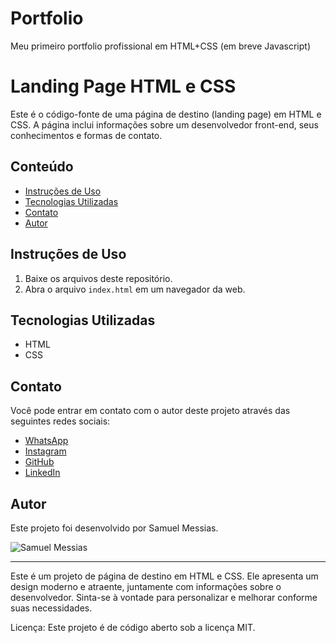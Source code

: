 # Portfolio
Meu primeiro portfolio profissional em HTML+CSS (em breve Javascript)
# Landing Page HTML e CSS

Este é o código-fonte de uma página de destino (landing page) em HTML e CSS. A página inclui informações sobre um desenvolvedor front-end, seus conhecimentos e formas de contato.

## Conteúdo

- [Instruções de Uso](#instruções-de-uso)
- [Tecnologias Utilizadas](#tecnologias-utilizadas)
- [Contato](#contato)
- [Autor](#autor)

## Instruções de Uso

1. Baixe os arquivos deste repositório.
2. Abra o arquivo `index.html` em um navegador da web.

## Tecnologias Utilizadas

- HTML
- CSS

## Contato

Você pode entrar em contato com o autor deste projeto através das seguintes redes sociais:

- [WhatsApp](https://api.whatsapp.com/send/?phone=%2B5531989095378&text&type=phone_number&app_absent=0)
- [Instagram](https://www.instagram.com/samuel.gomes7/)
- [GitHub](https://github.com/Pretaao)
- [LinkedIn](https://www.linkedin.com/in/samuel-messias-a35397231/)

## Autor

Este projeto foi desenvolvido por Samuel Messias.

![Samuel Messias](img/samuelPhoto.png)

---

Este é um projeto de página de destino em HTML e CSS. Ele apresenta um design moderno e atraente, juntamente com informações sobre o desenvolvedor. Sinta-se à vontade para personalizar e melhorar conforme suas necessidades.

Licença: Este projeto é de código aberto sob a licença MIT.

